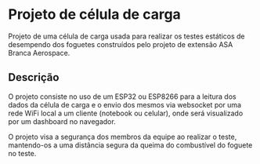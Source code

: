 # Projeto de célula de carga

Projeto de uma célula de carga usada para realizar os testes estáticos de desempendo dos foguetes construídos pelo projeto de extensão ASA Branca Aerospace.

## Descrição

O projeto consiste no uso de um ESP32 ou ESP8266 para a leitura dos dados da célula de carga e o envio dos mesmos via websocket por uma rede WiFi local a um cliente (notebook ou celular), onde será visualizado por um dashboard no navegador.

O projeto visa a segurança dos membros da equipe ao realizar o teste, mantendo-os a uma distância segura da queima do combustível do foguete no teste.